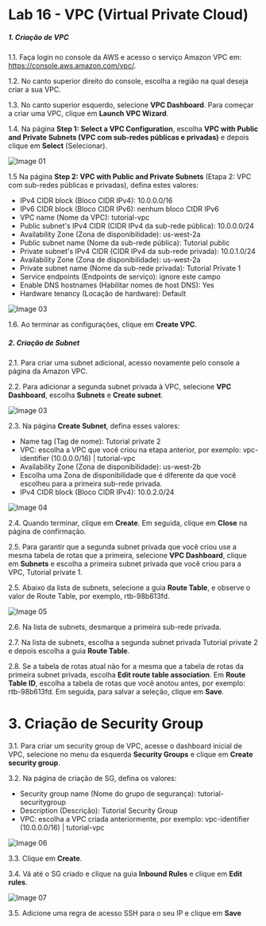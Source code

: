 # Lab 16 - VPC (Virtual Private Cloud)

##### 1. Criação de VPC

  1.1. Faça login no console da AWS e acesso o serviço Amazon VPC em: https://console.aws.amazon.com/vpc/.

  1.2. No canto superior direito do console, escolha a região na qual deseja criar a sua VPC.

  1.3. No canto superior esquerdo, selecione **VPC Dashboard**. Para começar a criar uma VPC, clique em **Launch VPC Wizard**.

  1.4. Na página **Step 1: Select a VPC Configuration**, escolha **VPC with Public and Private Subnets (VPC com sub-redes públicas e privadas)** e depois clique em **Select** (Selecionar).

![Image 01](https://d2yblsmsldwfto.cloudfront.net/lab16/lab-16-vpc-01.png)

  1.5 Na página **Step 2: VPC with Public and Private Subnets** (Etapa 2: VPC com sub-redes públicas e privadas), defina estes valores:

- IPv4 CIDR block (Bloco CIDR IPv4): 10.0.0.0/16
- IPv6 CIDR block (Bloco CIDR IPv6): nenhum bloco CIDR IPv6
- VPC name (Nome da VPC): tutorial-vpc
- Public subnet's IPv4 CIDR (CIDR IPv4 da sub-rede pública): 10.0.0.0/24
- Availability Zone (Zona de disponibilidade): us-west-2a
- Public subnet name (Nome da sub-rede pública): Tutorial public
- Private subnet's IPv4 CIDR (CIDR IPv4 da sub-rede privada): 10.0.1.0/24
- Availability Zone (Zona de disponibilidade): us-west-2a
- Private subnet name (Nome da sub-rede privada): Tutorial Private 1
- Service endpoints (Endpoints de serviço): ignore este campo
- Enable DNS hostnames (Habilitar nomes de host DNS): Yes
- Hardware tenancy (Locação de hardware): Default

![Image 03](https://d2yblsmsldwfto.cloudfront.net/lab16/lab-16-vpc-02.png)

  1.6. Ao terminar as configurações, clique em **Create VPC**.


##### 2. Criação de Subnet

  2.1. Para criar uma subnet adicional, acesso novamente pelo console a página da Amazon VPC.

  2.2. Para adicionar a segunda subnet privada à VPC, selecione **VPC Dashboard**, escolha **Subnets** e **Create subnet**.

![Image 03](https://d2yblsmsldwfto.cloudfront.net/lab16/lab-16-vpc-03.png)

  2.3. Na página **Create Subnet**, defina esses valores:

- Name tag (Tag de nome): Tutorial private 2
- VPC: escolha a VPC que você criou na etapa anterior, por exemplo: vpc-identifier (10.0.0.0/16) | tutorial-vpc
- Availability Zone (Zona de disponibilidade): us-west-2b
- Escolha uma Zona de disponibilidade que é diferente da que você escolheu para a primeira sub-rede privada.
- IPv4 CIDR block (Bloco CIDR IPv4): 10.0.2.0/24

![Image 04](https://d2yblsmsldwfto.cloudfront.net/lab16/lab-16-vpc-04.png)

  2.4. Quando terminar, clique em **Create**. Em seguida, clique em **Close** na página de confirmação.

  2.5. Para garantir que a segunda subnet privada que você criou use a mesma tabela de rotas que a primeira, selecione **VPC Dashboard**, clique em **Subnets** e escolha a primeira subnet privada que você criou para a VPC, Tutorial private 1.

  2.5. Abaixo da lista de subnets, selecione a guia **Route Table**, e observe o valor de Route Table, por exemplo, rtb-98b613fd.

![Image 05](https://d2yblsmsldwfto.cloudfront.net/lab16/lab-16-vpc-05.png)

  2.6. Na lista de subnets, desmarque a primeira sub-rede privada.

  2.7. Na lista de subnets, escolha a segunda subnet privada Tutorial private 2 e depois escolha a guia **Route Table**.

  2.8. Se a tabela de rotas atual não for a mesma que a tabela de rotas da primeira subnet privada, escolha **Edit route table association**. Em **Route Table ID**, escolha a tabela de rotas que você anotou antes, por exemplo: rtb-98b613fd. Em seguida, para salvar a seleção, clique em **Save**.


# 3. Criação de Security Group

  3.1. Para criar um security group de VPC, acesse o dashboard inicial de VPC, selecione no menu da esquerda **Security Groups** e clique em **Create security group**.


3.2. Na página de criação de SG, defina os valores:

- Security group name (Nome do grupo de segurança): tutorial-securitygroup
- Description (Descrição): Tutorial Security Group
- VPC: escolha a VPC criada anteriormente, por exemplo: vpc-identifier (10.0.0.0/16) | tutorial-vpc

![Image 06](https://d2yblsmsldwfto.cloudfront.net/lab16/lab-16-vpc-06.png)

3.3. Clique em **Create**.

3.4. Vá até o SG criado e clique na guia **Inbound Rules** e clique em **Edit rules**.

![Image 07](https://d2yblsmsldwfto.cloudfront.net/lab16/lab-16-vpc-07.png)

3.5. Adicione uma regra de acesso SSH para o seu IP e clique em **Save**

